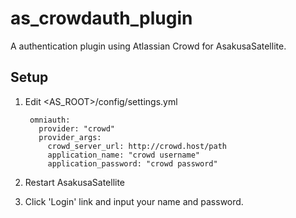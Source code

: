 as\_crowdauth\_plugin
===================

A authentication plugin using Atlassian Crowd for AsakusaSatellite.

Setup
----------------

1. Edit <AS_ROOT>/config/settings.yml

        omniauth:
          provider: "crowd"
          provider_args:
            crowd_server_url: http://crowd.host/path
            application_name: "crowd username"
            application_password: "crowd password"

2. Restart AsakusaSatellite

3. Click 'Login' link and input your name and password.
